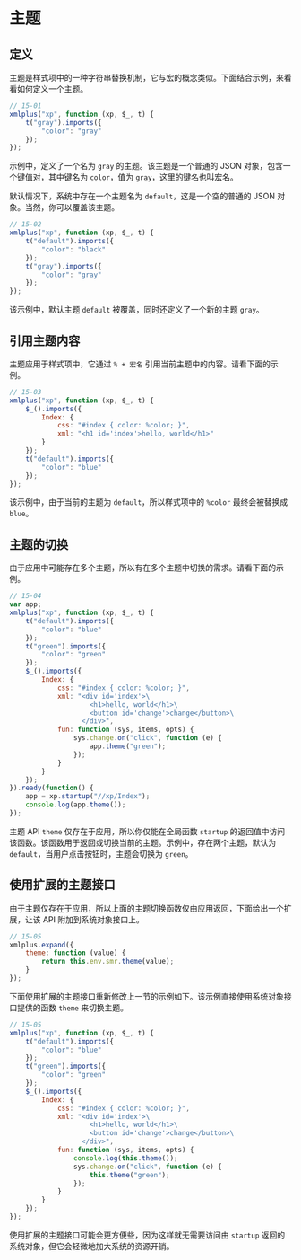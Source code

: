# 主题

## 定义

主题是样式项中的一种字符串替换机制，它与宏的概念类似。下面结合示例，来看看如何定义一个主题。

```js
// 15-01
xmlplus("xp", function (xp, $_, t) {
	t("gray").imports({
		"color": "gray"
	});
});
```

示例中，定义了一个名为 `gray` 的主题。该主题是一个普通的 JSON 对象，包含一个键值对，其中键名为 `color`，值为 `gray`，这里的键名也叫宏名。

默认情况下，系统中存在一个主题名为 `default`，这是一个空的普通的 JSON 对象。当然，你可以覆盖该主题。

```js
// 15-02
xmlplus("xp", function (xp, $_, t) {
	t("default").imports({
		"color": "black"
	});
	t("gray").imports({
		"color": "gray"
	});
});
```

该示例中，默认主题 `default` 被覆盖，同时还定义了一个新的主题 `gray`。

## 引用主题内容

主题应用于样式项中，它通过 `% + 宏名` 引用当前主题中的内容。请看下面的示例。

```js
// 15-03
xmlplus("xp", function (xp, $_, t) {
    $_().imports({
		Index: {
			css: "#index { color: %color; }",
			xml: "<h1 id='index'>hello, world</h1>"
		}
	});
	t("default").imports({
		"color": "blue"
	});
});
```

该示例中，由于当前的主题为 `default`，所以样式项中的 `%color` 最终会被替换成 `blue`。

## 主题的切换

由于应用中可能存在多个主题，所以有在多个主题中切换的需求。请看下面的示例。

```js
// 15-04
var app;
xmlplus("xp", function (xp, $_, t) {
	t("default").imports({
		"color": "blue"
	});
	t("green").imports({
		"color": "green"
	});
    $_().imports({
		Index: {
			css: "#index { color: %color; }",
			xml: "<div id='index'>\
					<h1>hello, world</h1>\
					<button id='change'>change</button>\
				  </div>",
			fun: function (sys, items, opts) {
				sys.change.on("click", function (e) {
					app.theme("green");
				});
			}
		}
	});
}).ready(function() {
	app = xp.startup("//xp/Index");
	console.log(app.theme());
});
```

主题 API `theme` 仅存在于应用，所以你仅能在全局函数 `startup` 的返回值中访问该函数。该函数用于返回或切换当前的主题。示例中，存在两个主题，默认为 `default`，当用户点击按钮时，主题会切换为 `green`。

## 使用扩展的主题接口

由于主题仅存在于应用，所以上面的主题切换函数仅由应用返回，下面给出一个扩展，让该 API 附加到系统对象接口上。

```js
// 15-05
xmlplus.expand({
	theme: function (value) {
		return this.env.smr.theme(value);
	}
});
```

下面使用扩展的主题接口重新修改上一节的示例如下。该示例直接使用系统对象接口提供的函数 `theme` 来切换主题。

```js
// 15-05
xmlplus("xp", function (xp, $_, t) {
	t("default").imports({
		"color": "blue"
	});
	t("green").imports({
		"color": "green"
	});
    $_().imports({
		Index: {
			css: "#index { color: %color; }",
			xml: "<div id='index'>\
					<h1>hello, world</h1>\
					<button id='change'>change</button>\
				  </div>",
			fun: function (sys, items, opts) {
				console.log(this.theme());
				sys.change.on("click", function (e) {
					this.theme("green");
				});
			}
		}
	});
});
```

使用扩展的主题接口可能会更方便些，因为这样就无需要访问由 `startup` 返回的系统对象，但它会轻微地加大系统的资源开销。